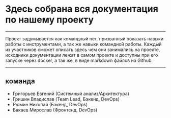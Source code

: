 # Здесь собрана вся документация по нашему проекту

***
Проект задумывается как командный пет, призванный показать навыки работы с инструментами, а так же навыки командной работы. Каждый из участников сможет описать здесь чем они занимались на проекте, исходники документации лежат в самом проекте и доступны при его запуске через docker, а так же, в виде markdown файлов на Github.
***
## команда
- Григорьев Евгений (Системный анализ/Архитектура)
- Гришин Владислав (Team Lead, Бэкенд, DevOps)
- Рюмин Николай (Бэкенд, DevOps)
- Бакаев Мирослав (Фронтенд, DevOps)